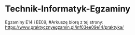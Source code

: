 # Technik-Informatyk-Egzaminy
Egzaminy E14 i EE09,
#Arkuszę biorę z tej strony: https://www.praktycznyegzamin.pl/inf03ee09e14/praktyka/
